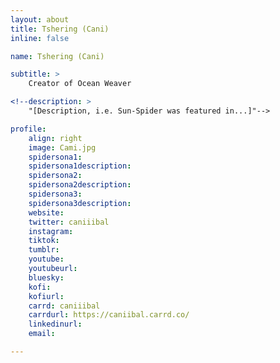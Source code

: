 ```yaml
---
layout: about
title: Tshering (Cani)
inline: false

name: Tshering (Cani)

subtitle: >
    Creator of Ocean Weaver

<!--description: >
    "[Description, i.e. Sun-Spider was featured in...]"-->

profile: 
    align: right
    image: Cami.jpg
    spidersona1:
    spidersona1description:
    spidersona2:
    spidersona2description:
    spidersona3:
    spidersona3description:
    website:
    twitter: caniiibal
    instagram:
    tiktok:
    tumblr:
    youtube:
    youtubeurl:
    bluesky:
    kofi:
    kofiurl:
    carrd: caniiibal
    carrdurl: https://caniibal.carrd.co/
    linkedinurl:
    email:

---
```


<!-- longer bio here -->
